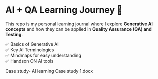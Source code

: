 # AI + QA Learning Journey 🚀

This repo is my personal learning journal where I explore **Generative AI concepts** 
and how they can be applied in **Quality Assurance (QA) and Testing**.  

✅ Basics of Generative AI  
✅ Key AI Terminologies  
✅ Mindmaps for easy understanding  
✅ Handson ON AI tools 

Case study- AI learning Case study 1.docx  

